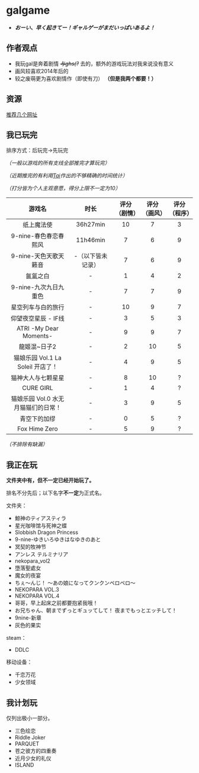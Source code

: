 # galgame
* ***おーい、早く起きてー！ギャルゲーがまだいっぱいあるよ！***
## 作者观点
* 我玩gal是奔着剧情 *~~与ghs(?~~* 去的，额外的游戏玩法对我来说没有意义
* 画风较喜欢2014年后的
* 较之废萌更为喜欢剧情作（即使有刀） **（但是我两个都要！）**

## 资源
[推荐几个网址](../farraginous/recommend_websites.md#galgame)
## 我已玩完
排序方式：后玩完→先玩完

*（一般以游戏的所有支线全部推完才算玩完）*

*（近期推完的有利用[Tai](../farraginous/recommend_packages.md#tai)作出的不够精确的时间统计）*

*（打分皆为个人主观意愿，得分上限不一定为10）*

|游戏名|时长|评分（剧情）|评分（画风）|评分（程序）|
| :----: | :----: | :----: | :----: | :----: |
|纸上魔法使|36h27min|10|7|3|
|9-nine-春色春恋春熙风|11h46min|7|6|9|
|9-nine-天色天歌天籁音|-（以下皆未记录）|7|6|9|
|氤氲之白|-|1|4|2|
|9-nine-九次九日九重色|-|7|7|9|
|星空列车与白的旅行|-|10|9|7|
|仰望夜空星辰 - IF线|-|3|5|3|
|ATRI -My Dear Moments-|-|9|9|7|
|龍姬混~日子2|-|2|10|5|
|猫娘乐园 Vol.1 La Soleil 开店了！|-|4|9|5|
|猫神大人与七颗星星|-|8|10|?|
|CURE GIRL|-|1|4|?|
|猫娘乐园 Vol.0 水无月猫猫们的日常！|-|3|9|5|
|青空下的加缪|-|0|5|?|
|Fox Hime Zero|-|5|9|?|

*（不排除有缺漏）*

## 我正在玩
**文件夹中有，但不一定已经开始玩了。**

排名不分先后；以下名字**不一定**为正式名。

文件夹：
* 鯨神のティアスティラ
* 星光咖啡馆与死神之蝶
* Slobbish Dragon Princess
* 9-nine-ゆきいろゆきはなゆきのあと
* 冥契的牧神节
* アンレス テルミナリア
* nekopara_vol2
* 墮落聖處女
* 魔女的夜宴
* ちぇ～んじ！ ～あの娘になってクンクンペロペロ～
* NEKOPARA VOL.3
* NEKOPARA VOL.4
* 哥哥，早上起床之前都要抱紧我哦！
* お兄ちゃん、朝までずっとギュッてして！ 夜までもっとエッチして！
* 9nine-新章
* 灰色的果实

steam：
* DDLC

移动设备：
* 千恋万花
* 少女领域

## 我计划玩
仅列出极小一部分。

* 三色绘恋
* Riddle Joker
* PARQUET
* 苍之彼方的四重奏
* 近月少女的礼仪
* ISLAND
